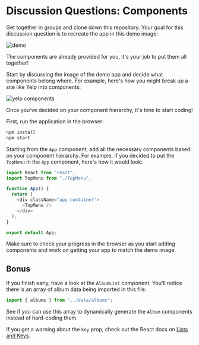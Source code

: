 # Discussion Questions: Components

Get together in groups and clone down this repository. Your goal for this discussion question is to recreate the app in this demo image:

![demo](https://raw.githubusercontent.com/learn-co-curriculum/react-hooks-dq-components/master/demo.png)

The components are already provided for you, it's your job to put them all together!

Start by discussing the image of the demo app and decide what components belong
where. For example, here's how you might break up a site like Yelp into
components:

![yelp components](https://raw.githubusercontent.com/learn-co-curriculum/react-hooks-dq-components/master/yelp-components.png)

Once you've decided on your component hierarchy, it's time to start coding!

First, run the application in the browser:

```sh
npm install
npm start
```

Starting from the `App` component, add all the necessary components based on
your component hierarchy. For example, if you decided to put the `TopMenu` in
the `App` component, here's how it would look:

```js
import React from "react";
import TopMenu from "./TopMenu";

function App() {
  return (
    <div className="app-container">
      <TopMenu />
    </div>
  );
}

export default App;
```

Make sure to check your progress in the browser as you start adding components
and work on getting your app to match the demo image.

## Bonus

If you finish early, have a look at the `AlbumList` component. You'll notice there is an array of album data being imported in this file:

```js
import { albums } from "../data/albums";
```

See if you can use this array to dynamically generate the `Album` components
instead of hard-coding them.

If you get a warning about the `key` prop, check out the React docs on
[Lists and Keys](https://reactjs.org/docs/lists-and-keys.html).

